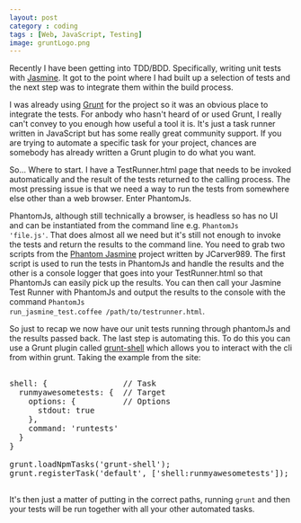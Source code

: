 ```yaml
---
layout: post
category : coding
tags : [Web, JavaScript, Testing]
image: gruntLogo.png
---
```


Recently I have been getting into TDD/BDD. Specifically, writing unit tests with [Jasmine](http://pivotal.github.io/jasmine/). It got to the point where I had built up a selection of tests and the next step was to integrate them within the build process.

I was already using [Grunt](http://gruntjs.com/) for the project so it was an obvious place to integrate the tests. For anbody who hasn't heard of or used Grunt, I really can't convey to you enough how useful a tool it is. It's just a task runner written in JavaScript but has some really great community support. If you are trying to automate a specific task for your project, chances are somebody has already written a Grunt plugin to do what you want.

So... Where to start.  I have a TestRunner.html page that needs to be invoked automatically and the result of the tests returned to the calling process. The most pressing issue is that we need a way to run the tests from somewhere else other than a web browser. Enter PhantomJs.

PhantomJs, although still technically a browser, is headless so has no UI and can be instantiated from the command line e.g. <code>PhantomJs 'file.js'</code>. That does almost all we need but it's still not enough to invoke the tests and return the results to the command line. You need to grab two scripts from the [Phantom Jasmine](https://github.com/jcarver989/phantom-jasmine) project written by JCarver989. The first script is used to run the tests in PhantomJs and handle the results and the other is a console logger that goes into your TestRunner.html so that PhantomJs can easily pick up the results. You can then call your Jasmine Test Runner with PhantomJs and output the results to the console with the command <code>PhantomJs run_jasmine_test.coffee /path/to/testrunner.html</code>.

So just to recap we now have our unit tests running through phantomJs and the results passed back. The last step is automating this. To do this you can use a Grunt plugin called [grunt-shell](https://github.com/sindresorhus/grunt-shell) which allows you to interact with the cli from within grunt. Taking the example from the site:

<pre class="prettyprint linenums">

shell: {                // Task
  runmyawesometests: {  // Target
    options: {          // Options
      stdout: true
    },
    command: 'runtests'
  }
}

grunt.loadNpmTasks('grunt-shell');
grunt.registerTask('default', ['shell:runmyawesometests']);

</pre>

It's then just a matter of putting in the correct paths, running <code>grunt</code> and then your tests will be run together with all your other automated tasks.
